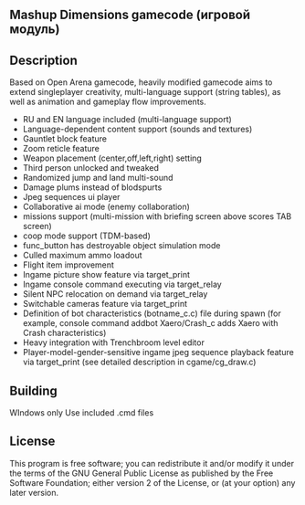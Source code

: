 ## Mashup Dimensions gamecode (игровой модуль)

## Description ##
Based on Open Arena gamecode, heavily modified gamecode aims to extend singleplayer creativity, multi-language support (string tables), as well as animation and gameplay flow improvements.
- RU and EN language included (multi-language support)
- Language-dependent content support (sounds and textures)
- Gauntlet block feature
- Zoom reticle feature
- Weapon placement (center,off,left,right) setting
- Third person unlocked and tweaked
- Randomized jump and land multi-sound
- Damage plums instead of blodspurts
- Jpeg sequences ui player
- Collaborative ai mode (enemy collaboration)
- missions support (multi-mission with briefing screen above scores TAB screen)
- coop mode support (TDM-based)
- func_button has destroyable object simulation mode
- Culled maximum ammo loadout
- Flight item improvement
- Ingame picture show feature via target_print
- Ingame console command executing via target_relay
- Silent NPC relocation on demand via target_relay
- Switchable cameras feature via target_print
- Definition of bot characteristics (botname_c.c) file during spawn (for example, console command addbot Xaero/Crash_c adds Xaero with Crash characteristics)
- Heavy integration with Trenchbroom level editor
- Player-model-gender-sensitive ingame jpeg sequence playback feature via target_print (see detailed description in cgame/cg_draw.c)


## Building ##
WIndows only
Use included .cmd files

## License ##

This program is free software; you can redistribute it and/or modify it under the terms of the GNU General Public License as published by the Free Software Foundation; either version 2 of the License, or (at your option) any later version.
